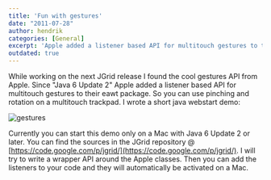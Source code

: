 ```yaml
---
title: 'Fun with gestures'
date: "2011-07-28"
author: hendrik
categories: [General]
excerpt: 'Apple added a listener based API for multitouch gestures to their eawt package. So you can use pinching and rotation on a multitouch trackpad.'
outdated: true
---
```

While working on the next JGrid release I found the cool gestures API from Apple. Since "Java 6 Update 2" Apple added a listener based API for multitouch gestures to their eawt package. So you can use pinching and rotation on a multitouch trackpad. I wrote a short java webstart demo:

![gestures](/posts/guigarage-legacy/gestures.png)

Currently you can start this demo only on a Mac with Java 6 Update 2 or later. You can find the sources in the JGrid repository @ [https://code.google.com/p/jgrid/](https://code.google.com/p/jgrid/). I will try to write a wrapper API around the Apple classes. Then you can add the listeners to your code and they will automatically be activated on a Mac.

